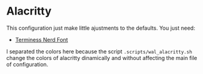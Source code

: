# Alacritty

This configuration just make little ajustments to the defaults. You just need:

- [Terminess Nerd Font](https://www.nerdfonts.com/font-downloads)

I separated the colors here because the script `.scripts/wal_alacritty.sh` change
the colors of alacritty dinamically and without affecting the main file of configuration.
